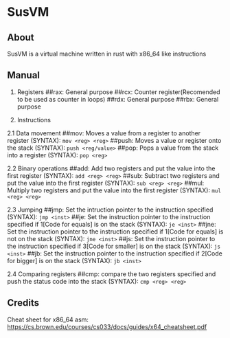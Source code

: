 
# SusVM

## About
SusVM is a virtual machine written in rust with x86_64 like instructions


## Manual

1. Registers
##rax: General purpose
##rcx: Counter register(Recomended to be used as counter in loops)
##rdx: General purpose
##rbx: General purpose

2. Instructions

2.1 Data movement
##mov: Moves a value from a register to another register (SYNTAX): ```mov <reg> <reg>```
##push: Moves a value or register onto the stack (SYNTAX): ```push <reg/value>```
##pop: Pops a value from the stack into a register (SYNTAX): ```pop <reg>```

2.2 Binary operations
##add: Add two registers and put the value into the first register (SYNTAX): ```add <reg> <reg>```
##sub: Subtract two registers and put the value into the first register (SYNTAX): ```sub <reg> <reg>```
##mul: Multiply two registers and put the value into the first register (SYNTAX): ```mul <reg> <reg>```

2.3 Jumping
##jmp: Set the intruction pointer to the instruction specified (SYNTAX): ```jmp <inst>```
##je: Set the instruction pointer to the instruction specified if 1[Code for equals] is on the stack (SYNTAX): ```je <inst>```
##jne: Set the instruction pointer to the instruction specified if 1[Code for equals] is not on the stack (SYNTAX): ```jne <inst>```
##js: Set the instruction pointer to the instruction specified if 3[Code for smaller] is on the stack (SYNTAX): ```js <inst>```
##jb: Set the instruction pointer to the instruction specified if 2[Code for bigger] is on the stack (SYNTAX): ```jb <inst>```

2.4 Comparing registers
##cmp: compare the two registers specified and push the status code into the stack (SYNTAX): ```cmp <reg> <reg>```


## Credits
Cheat sheet for x86_64 asm:  https://cs.brown.edu/courses/cs033/docs/guides/x64_cheatsheet.pdf


